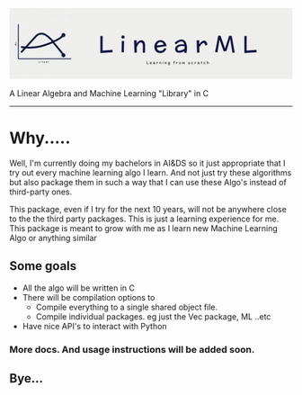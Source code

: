 ![LinearML Logo](/docs/assets/linear%20ml%20banner.png)

A Linear Algebra and Machine Learning "Library" in C

---

# Why.....

Well, I'm currently doing my bachelors in AI&DS so it just appropriate that I try out
every machine learning algo I learn. And not just try these algorithms but also package
them in such a way that I can use these Algo's instead of third-party ones.

This package, even if I try for the next 10 years, will not be anywhere close to the the
third party packages. This is just a learning experience for me. This package is meant
to grow with me as I learn new Machine Learning Algo or anything similar

## Some goals

- All the algo will be written in C
- There will be compilation options to
  - Compile everything to a single shared object file.
  - Compile individual packages. eg just the Vec package, ML ..etc
- Have nice API's to interact with Python

### More docs. And usage instructions will be added soon.

## Bye...

